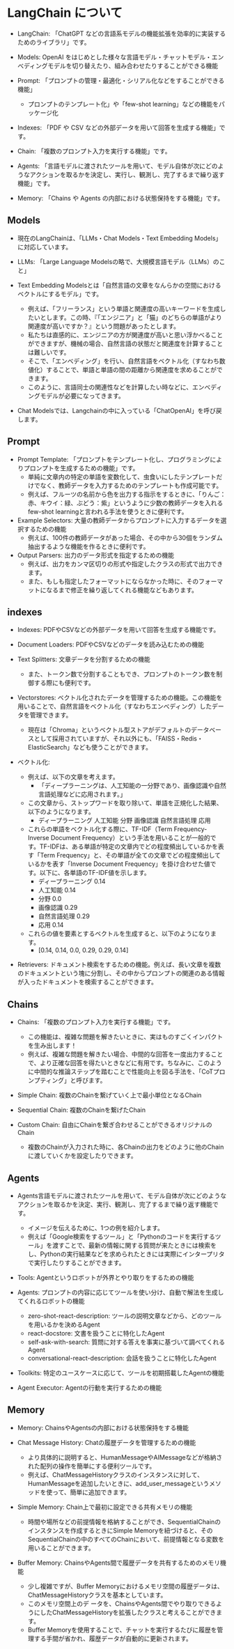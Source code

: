 # LangChain について

- LangChain: 「ChatGPT などの言語系モデルの機能拡張を効率的に実装するためのライブラリ」です。

- Models: OpenAI をはじめとした様々な言語モデル・チャットモデル・エンべディングモデルを切り替えたり、組み合わせたりすることができる機能
- Prompt: 「プロンプトの管理・最適化・シリアル化などをすることができる機能」
  - プロンプトのテンプレート化」や「few-shot learning」などの機能をパッケージ化
- Indexes: 「PDF や CSV などの外部データを用いて回答を生成する機能」です。
- Chain: 「複数のプロンプト入力を実行する機能」です。
- Agents: 「言語モデルに渡されたツールを用いて、モデル自体が次にどのようなアクションを取るかを決定し、実行し、観測し、完了するまで繰り返す機能」です。
- Memory: 「Chains や Agents の内部における状態保持をする機能」です。


## Models

- 現在のLangChainは、「LLMs・Chat Models・Text Embedding Models」に対応しています。

- LLMs: 「Large Language Modelsの略で、大規模言語モデル（LLMs）のこと」
- Text Embedding Modelsとは「自然言語の文章をなんらかの空間におけるベクトルにするモデル」です。
  - 例えば、「フリーランス」という単語と関連度の高いキーワードを生成したいとします。この時、『「エンジニア」と「猫」のどちらの単語がより関連度が高いですか？』という問題があったとします。
  - 私たちは直感的に、エンジニアの方が関連度が高いと思い浮かべることができますが、機械の場合、自然言語の状態だと関連度を計算することは難しいです。
  - そこで、「エンべディング」を行い、自然言語をベクトル化（すなわち数値化）することで、単語と単語の間の距離から関連度を求めることができます。
  - このように、言語同士の関連性などを計算したい時などに、エンべディングモデルが必要になってきます。

- Chat Modelsでは、Langchainの中に入っている「ChatOpenAI」を呼び戻します。

## Prompt

- Prompt Template: 「プロンプトをテンプレート化し、プログラミングによりプロンプトを生成するための機能」です。
  - 単純に文章内の特定の単語を変数化して、虫食いにしたテンプレートだけでなく、教師データを入力するためのテンプレートも作成可能です。
  - 例えば、フルーツの名前から色を出力する指示をするときに、「りんご：赤、キウイ：緑、ぶどう：紫」というように少数の教師データを入れるfew-shot learningと言われる手法を使うときに便利です。
- Example Selectors: 大量の教師データからプロンプトに入力するデータを選択するための機能
  - 例えば、100件の教師データがあった場合、その中から30個をランダム抽出するような機能を作るときに便利です。
- Output Parsers: 出力のデータ形式を指定するための機能
  - 例えば、出力をカンマ区切りの形式や指定したクラスの形式で出力できます。
  - また、もしも指定したフォーマットにならなかった時に、そのフォーマットになるまで修正を繰り返してくれる機能などもあります。

## indexes

- Indexes: PDFやCSVなどの外部データを用いて回答を生成する機能です。

- Document Loaders: PDFやCSVなどのデータを読み込むための機能
- Text Splitters: 文章データを分割するための機能
  - また、トークン数で分割することもでき、プロンプトのトークン数を制御する際にも便利です。
- Vectorstores: ベクトル化されたデータを管理するための機能。この機能を用いることで、自然言語をベクトル化（すなわちエンべディング）したデータを管理できます。
  - 現在は「Chroma」というベクトル型ストアがデフォルトのデータベースとして採用されていますが、それ以外にも、「FAISS・Redis・ElasticSearch」なども使うことができます。
- ベクトル化:
  - 例えば、以下の文章を考えます。
    - 「ディープラーニングは、人工知能の一分野であり、画像認識や自然言語処理などに応用されます。」
  - この文章から、ストップワードを取り除いて、単語を正規化した結果、以下のようになります。
    - ディープラーニング 人工知能 分野 画像認識 自然言語処理 応用
  - これらの単語をベクトル化する際に、TF-IDF（Term Frequency-Inverse Document Frequency）という手法を用いることが一般的です。TF-IDFは、ある単語が特定の文章内でどの程度頻出しているかを表す「Term Frequency」と、その単語が全ての文章でどの程度頻出しているかを表す「Inverse Document Frequency」を掛け合わせた値です。以下に、各単語のTF-IDF値を示します。
    - ディープラーニング 0.14
    - 人工知能 0.14
    - 分野 0.0
    - 画像認識 0.29
    - 自然言語処理 0.29
    - 応用 0.14
  - これらの値を要素とするベクトルを生成すると、以下のようになります。
    - [0.14, 0.14, 0.0, 0.29, 0.29, 0.14]
- Retrievers: ドキュメント検索をするための機能。例えば、長い文章を複数のドキュメントという塊に分割し、その中からプロンプトの関連のある情報が入ったドキュメントを検索することができます。

## Chains

- Chains: 「複数のプロンプト入力を実行する機能」です。
  - この機能は、複雑な問題を解きたいときに、実はものすごくインパクトを生み出します！
  - 例えば、複雑な問題を解きたい場合、中間的な回答を一度出力することで、より正確な回答を得たいときなどに有用です。ちなみに、このように中間的な推論ステップを踏むことで性能向上を図る手法を、「CoTプロンプティング」と呼びます。

- Simple Chain: 複数のChainを繋げていく上で最小単位となるChain
- Sequential Chain: 複数のChainを繋げたChain
- Custom Chain: 自由にChainを繋ぎ合わせることができるオリジナルのChain  
  - 複数のChainが入力された時に、各Chainの出力をどのように他のChainに渡していくかを設定したりできます。

## Agents

- Agents言語モデルに渡されたツールを用いて、モデル自体が次にどのようなアクションを取るかを決定、実行、観測し、完了するまで繰り返す機能です。
  - イメージを伝えるために、1つの例を紹介します。
  - 例えば「Google検索をするツール」と「Pythonのコードを実行するツール」を渡すことで、最新の情報に関する質問が来たときには検索をし、Pythonの実行結果などを求められたときには実際にインタープリタで実行したりすることができます。

- Tools: Agentというロボットが外界とやり取りをするための機能
- Agents: プロンプトの内容に応じてツールを使い分け、自動で解法を生成してくれるロボットの機能
  - zero-shot-react-description: ツールの説明文章などから、どのツールを用いるかを決めるAgent
  - react-docstore: 文書を扱うことに特化したAgent
  - self-ask-with-search: 質問に対する答えを事実に基づいて調べてくれるAgent
  - conversational-react-description: 会話を扱うことに特化したAgent
- Toolkits: 特定のユースケースに応じて、ツールを初期搭載したAgentの機能
- Agent Executor: Agentの行動を実行するための機能
  
## Memory

- Memory: ChainsやAgentsの内部における状態保持をする機能

- Chat Message History: Chatの履歴データを管理するための機能
  - より具体的に説明すると、HumanMessageやAIMessageなどが格納された配列の操作を簡単にする便利ツールです。
  - 例えば、ChatMessageHistoryクラスのインスタンスに対して、HumanMessageを追加したいときに、add_user_messageというメソッドを使って、簡単に追加できます。
- Simple Memory: Chain上で最初に設定できる共有メモリの機能
  - 時間や場所などの前提情報を格納することができ、SequentialChainのインスタンスを作成するときにSimple Memoryを紐づけると、そのSequentialChainの中のすべてのChainにおいて、前提情報となる変数を用いることができます。
- Buffer Memory: ChainsやAgents間で履歴データを共有するためのメモリ機能
  - 少し複雑ですが、Buffer Memoryにおけるメモリ空間の履歴データは、ChatMessageHistoryクラスを基本としています。
  - このメモリ空間上のデ  ータを、ChainsやAgents間でやり取りできるようにしたChatMessageHistoryを拡張したクラスと考えることができます。
  - Buffer Memoryを使用することで、チャットを実行するたびに履歴を管理する手間が省かれ、履歴データが自動的に更新されます。